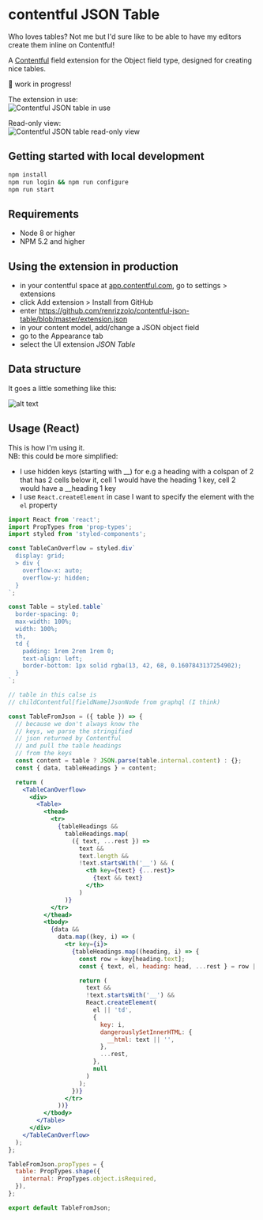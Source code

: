 # contentful JSON Table

Who loves tables? Not me but I'd sure like to be able to have my editors create them inline on Contentful!

A [Contentful](https://contentful.com) field extension for the Object field type, designed for creating nice tables.

:rotating_light: work in progress!

The extension in use:  
![Contentful JSON table in use](https://github.com/renrizzolo/contentful-json-table/blob/master/json-table-extension.png "Contentful Json Table")

Read-only view:  
![Contentful JSON table read-only view](https://github.com/renrizzolo/contentful-json-table/blob/master/read-only-view.png "Contentful Json Table")


## Getting started with local development
```bash
npm install
npm run login && npm run configure
npm run start
```
## Requirements
- Node 8 or higher
- NPM 5.2 and higher

## Using the extension in production
- in your contentful space at [app.contentful.com](https://app.contentful.com), go to settings > extensions
- click Add extension > Install from GitHub
- enter https://github.com/renrizzolo/contentful-json-table/blob/master/extension.json
- in your content model, add/change a JSON object field
- go to the Appearance tab
- select the UI extension _JSON Table_

## Data structure

It goes a little something like this:

![alt text](https://github.com/renrizzolo/contentful-json-table/blob/master/data-img.png "Data structure")


## Usage (React)

This is how I'm using it.  
NB: this could be more simplified:  
- I use hidden keys (starting with __) for e.g a heading with a colspan of 2 that has 2 cells below it, cell 1 would have the heading 1 key, cell 2 would have a __heading 1 key
- I use `React.createElement` in case I want to specify the element with the `el` property


```jsx
import React from 'react';
import PropTypes from 'prop-types';
import styled from 'styled-components';

const TableCanOverflow = styled.div`
  display: grid;
  > div {
    overflow-x: auto;
    overflow-y: hidden;
  }
`;

const Table = styled.table`
  border-spacing: 0;
  max-width: 100%;
  width: 100%;
  th,
  td {
    padding: 1rem 2rem 1rem 0;
    text-align: left;
    border-bottom: 1px solid rgba(13, 42, 68, 0.1607843137254902);
  }
`;

// table in this calse is 
// childContentful[fieldName]JsonNode from graphql (I think)

const TableFromJson = ({ table }) => {
  // because we don't always know the
  // keys, we parse the stringified
  // json returned by Contentful
  // and pull the table headings
  // from the keys
  const content = table ? JSON.parse(table.internal.content) : {};
  const { data, tableHeadings } = content;

  return (
    <TableCanOverflow>
      <div>
        <Table>
          <thead>
            <tr>
              {tableHeadings &&
                tableHeadings.map(
                  ({ text, ...rest }) =>
                    text &&
                    text.length &&
                    !text.startsWith('__') && (
                      <th key={text} {...rest}>
                        {text && text}
                      </th>
                    )
                )}
            </tr>
          </thead>
          <tbody>
            {data &&
              data.map((key, i) => (
                <tr key={i}>
                  {tableHeadings.map((heading, i) => {
                    const row = key[heading.text];
                    const { text, el, heading: head, ...rest } = row || {};

                    return (
                      text &&
                      !text.startsWith('__') &&
                      React.createElement(
                        el || 'td',
                        {
                          key: i,
                          dangerouslySetInnerHTML: {
                            __html: text || '',
                          },
                          ...rest,
                        },
                        null
                      )
                    );
                  })}
                </tr>
              ))}
          </tbody>
        </Table>
      </div>
    </TableCanOverflow>
  );
};

TableFromJson.propTypes = {
  table: PropTypes.shape({
    internal: PropTypes.object.isRequired,
  }),
};

export default TableFromJson;
```